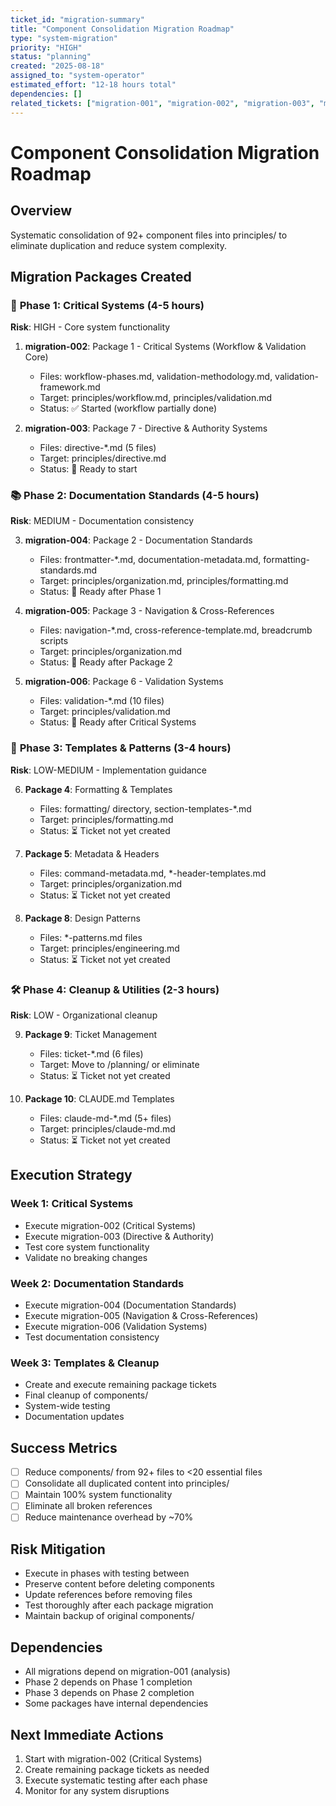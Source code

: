 ```yaml
---
ticket_id: "migration-summary"
title: "Component Consolidation Migration Roadmap"
type: "system-migration"
priority: "HIGH"
status: "planning"
created: "2025-08-18"
assigned_to: "system-operator"
estimated_effort: "12-18 hours total"
dependencies: []
related_tickets: ["migration-001", "migration-002", "migration-003", "migration-004", "migration-005", "migration-006"]
---
```


# Component Consolidation Migration Roadmap

## Overview
Systematic consolidation of 92+ component files into principles/ to eliminate duplication and reduce system complexity.

## Migration Packages Created

### 🚨 **Phase 1: Critical Systems** (4-5 hours)
**Risk**: HIGH - Core system functionality

1. **migration-002**: Package 1 - Critical Systems (Workflow & Validation Core)
   - Files: workflow-phases.md, validation-methodology.md, validation-framework.md
   - Target: principles/workflow.md, principles/validation.md
   - Status: ✅ Started (workflow partially done)

2. **migration-003**: Package 7 - Directive & Authority Systems  
   - Files: directive-*.md (5 files)
   - Target: principles/directive.md
   - Status: 🔄 Ready to start

### 📚 **Phase 2: Documentation Standards** (4-5 hours)
**Risk**: MEDIUM - Documentation consistency

3. **migration-004**: Package 2 - Documentation Standards
   - Files: frontmatter-*.md, documentation-metadata.md, formatting-standards.md
   - Target: principles/organization.md, principles/formatting.md
   - Status: 🔄 Ready after Phase 1

4. **migration-005**: Package 3 - Navigation & Cross-References
   - Files: navigation-*.md, cross-reference-template.md, breadcrumb scripts
   - Target: principles/organization.md
   - Status: 🔄 Ready after Package 2

5. **migration-006**: Package 6 - Validation Systems
   - Files: validation-*.md (10 files)
   - Target: principles/validation.md
   - Status: 🔄 Ready after Critical Systems

### 🎨 **Phase 3: Templates & Patterns** (3-4 hours)
**Risk**: LOW-MEDIUM - Implementation guidance

6. **Package 4**: Formatting & Templates
   - Files: formatting/ directory, section-templates-*.md
   - Target: principles/formatting.md
   - Status: ⏳ Ticket not yet created

7. **Package 5**: Metadata & Headers
   - Files: command-metadata.md, *-header-templates.md
   - Target: principles/organization.md
   - Status: ⏳ Ticket not yet created

8. **Package 8**: Design Patterns
   - Files: *-patterns.md files
   - Target: principles/engineering.md
   - Status: ⏳ Ticket not yet created

### 🛠️ **Phase 4: Cleanup & Utilities** (2-3 hours)
**Risk**: LOW - Organizational cleanup

9. **Package 9**: Ticket Management
   - Files: ticket-*.md (6 files)
   - Target: Move to /planning/ or eliminate
   - Status: ⏳ Ticket not yet created

10. **Package 10**: CLAUDE.md Templates
    - Files: claude-md-*.md (5+ files)
    - Target: principles/claude-md.md
    - Status: ⏳ Ticket not yet created

## Execution Strategy

### Week 1: Critical Systems
- Execute migration-002 (Critical Systems)
- Execute migration-003 (Directive & Authority)
- Test core system functionality
- Validate no breaking changes

### Week 2: Documentation Standards  
- Execute migration-004 (Documentation Standards)
- Execute migration-005 (Navigation & Cross-References)
- Execute migration-006 (Validation Systems)
- Test documentation consistency

### Week 3: Templates & Cleanup
- Create and execute remaining package tickets
- Final cleanup of components/
- System-wide testing
- Documentation updates

## Success Metrics
- [ ] Reduce components/ from 92+ files to <20 essential files
- [ ] Consolidate all duplicated content into principles/
- [ ] Maintain 100% system functionality
- [ ] Eliminate all broken references
- [ ] Reduce maintenance overhead by ~70%

## Risk Mitigation
- Execute in phases with testing between
- Preserve content before deleting components
- Update references before removing files
- Test thoroughly after each package migration
- Maintain backup of original components/

## Dependencies
- All migrations depend on migration-001 (analysis)
- Phase 2 depends on Phase 1 completion
- Phase 3 depends on Phase 2 completion
- Some packages have internal dependencies

## Next Immediate Actions
1. Start with migration-002 (Critical Systems)
2. Create remaining package tickets as needed
3. Execute systematic testing after each phase
4. Monitor for any system disruptions